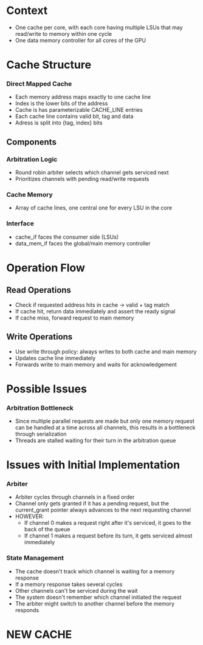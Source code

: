 # Context
* One cache per core, with each core having multiple LSUs that may read/write to memory within one cycle
* One data memory controller for all cores of the GPU
# Cache Structure
### Direct Mapped Cache
* Each memory address maps exactly to one cache line
* Index is the lower bits of the address
* Cache is has parameterizable CACHE_LINE entries
* Each cache line contains valid bit, tag and data
* Adress is split into {tag, index} bits
## Components
### Arbitration Logic
* Round robin arbiter selects which channel gets serviced next
* Prioritizes channels with pending read/write requests
### Cache Memory
* Array of cache lines, one central one for every LSU in the core
### Interface
* cache_if faces the consumer side (LSUs)
* data_mem_if faces the global/main memory controller

# Operation Flow
## Read Operations
* Check if requested address hits in cache -> valid + tag match
* If cache hit, return data immediately and assert the ready signal
* If cache miss, forward request to main memory
## Write Operations
* Use write through policy: always writes to both cache and main memory
* Updates cache line immediately
* Forwards write to main memory and waits for acknowledgement

# Possible Issues
### Arbitration Bottleneck
* Since multiple parallel requests are made but only one memory request can be handled at a time across all channels, this results in a bottleneck through serialization
* Threads are stalled waiting for their turn in the arbitration queue

# Issues with Initial Implementation
### Arbiter
* Arbiter cycles through channels in a fixed order
* Channel only gets granted if it has a pending request, but the current_grant pointer always advances to the next requesting channel
* HOWEVER:
    * If channel 0 makes a request right after it's serviced, it goes to the back of the queue
    * If channel 1 makes a request before its turn, it gets serviced almost immediately

### State Management
* The cache doesn't track which channel is waiting for a memory response
* If a memory response takes several cycles
* Other channels can't be serviced during the wait
* The system doesn't remember which channel initiated the request
* The arbiter might switch to another channel before the memory responds

# NEW CACHE
